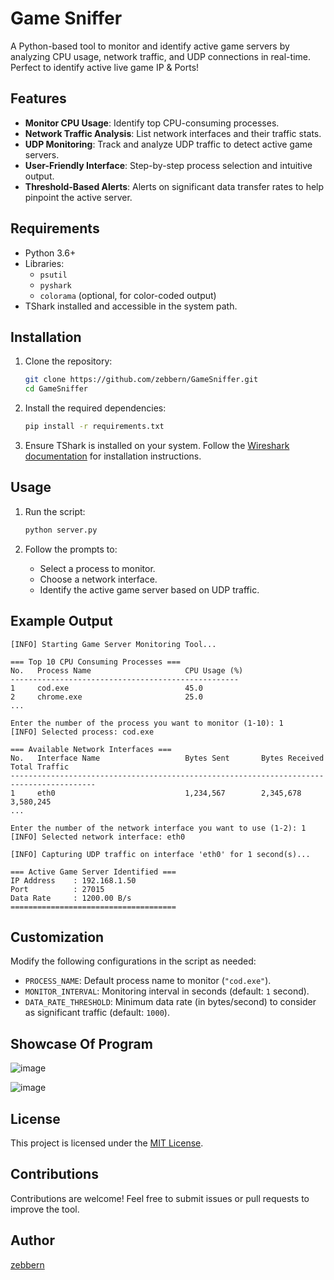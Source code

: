 # Game Sniffer

A Python-based tool to monitor and identify active game servers by analyzing CPU usage, network traffic, and UDP connections in real-time.
Perfect to identify active live game IP & Ports! 

## Features
- **Monitor CPU Usage**: Identify top CPU-consuming processes.
- **Network Traffic Analysis**: List network interfaces and their traffic stats.
- **UDP Monitoring**: Track and analyze UDP traffic to detect active game servers.
- **User-Friendly Interface**: Step-by-step process selection and intuitive output.
- **Threshold-Based Alerts**: Alerts on significant data transfer rates to help pinpoint the active server.

## Requirements
- Python 3.6+
- Libraries:
  - `psutil`
  - `pyshark`
  - `colorama` (optional, for color-coded output)
- TShark installed and accessible in the system path.

## Installation
1. Clone the repository:
   ```bash
   git clone https://github.com/zebbern/GameSniffer.git
   cd GameSniffer
   ```

2. Install the required dependencies:
   ```bash
   pip install -r requirements.txt
   ```

3. Ensure TShark is installed on your system. Follow the [Wireshark documentation](https://www.wireshark.org/download.html) for installation instructions.

## Usage
1. Run the script:
   ```bash
   python server.py
   ```

2. Follow the prompts to:
   - Select a process to monitor.
   - Choose a network interface.
   - Identify the active game server based on UDP traffic.

## Example Output
```
[INFO] Starting Game Server Monitoring Tool...

=== Top 10 CPU Consuming Processes ===
No.   Process Name                     CPU Usage (%)
---------------------------------------------------
1     cod.exe                          45.0
2     chrome.exe                       25.0
...

Enter the number of the process you want to monitor (1-10): 1
[INFO] Selected process: cod.exe

=== Available Network Interfaces ===
No.   Interface Name                   Bytes Sent       Bytes Received       Total Traffic
-----------------------------------------------------------------------------------------
1     eth0                             1,234,567        2,345,678            3,580,245
...

Enter the number of the network interface you want to use (1-2): 1
[INFO] Selected network interface: eth0

[INFO] Capturing UDP traffic on interface 'eth0' for 1 second(s)...

=== Active Game Server Identified ===
IP Address    : 192.168.1.50
Port          : 27015
Data Rate     : 1200.00 B/s
=====================================
```

## Customization
Modify the following configurations in the script as needed:
- `PROCESS_NAME`: Default process name to monitor (`"cod.exe"`).
- `MONITOR_INTERVAL`: Monitoring interval in seconds (default: `1` second).
- `DATA_RATE_THRESHOLD`: Minimum data rate (in bytes/second) to consider as significant traffic (default: `1000`).

## Showcase Of Program
![image](https://github.com/user-attachments/assets/485e8763-3486-4643-b34d-798794b4ae5a)

![image](https://github.com/user-attachments/assets/2cc6b4ee-5016-4edf-aab1-4e7f26fc1602)



## License
This project is licensed under the [MIT License](LICENSE).

## Contributions
Contributions are welcome! Feel free to submit issues or pull requests to improve the tool.

## Author
[zebbern](https://github.com/zebbern)
